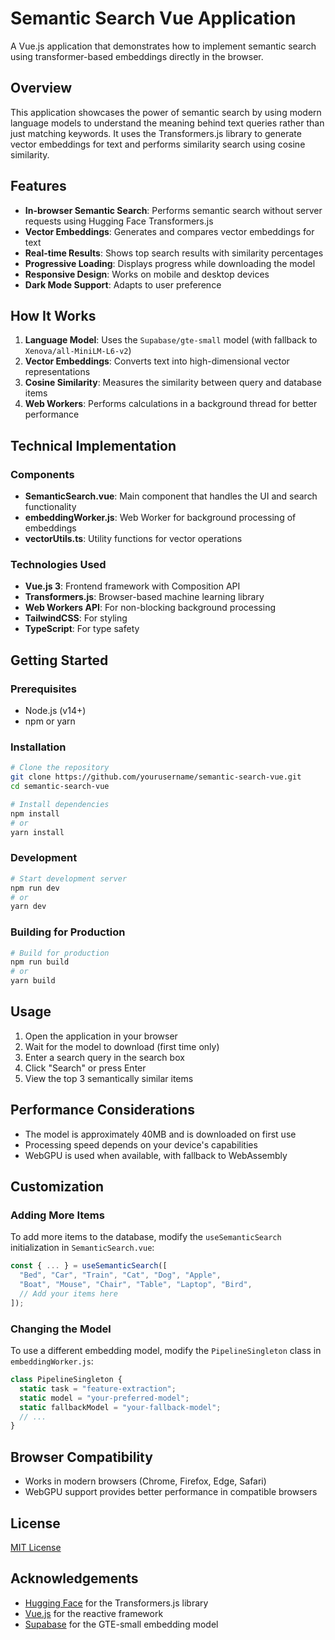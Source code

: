 # Semantic Search Vue Application

A Vue.js application that demonstrates how to implement semantic search using transformer-based embeddings directly in the browser.

## Overview

This application showcases the power of semantic search by using modern language models to understand the meaning behind text queries rather than just matching keywords. It uses the Transformers.js library to generate vector embeddings for text and performs similarity search using cosine similarity.

## Features

- **In-browser Semantic Search**: Performs semantic search without server requests using Hugging Face Transformers.js
- **Vector Embeddings**: Generates and compares vector embeddings for text
- **Real-time Results**: Shows top search results with similarity percentages
- **Progressive Loading**: Displays progress while downloading the model
- **Responsive Design**: Works on mobile and desktop devices
- **Dark Mode Support**: Adapts to user preference

## How It Works

1. **Language Model**: Uses the `Supabase/gte-small` model (with fallback to `Xenova/all-MiniLM-L6-v2`)
2. **Vector Embeddings**: Converts text into high-dimensional vector representations
3. **Cosine Similarity**: Measures the similarity between query and database items
4. **Web Workers**: Performs calculations in a background thread for better performance

## Technical Implementation

### Components

- **SemanticSearch.vue**: Main component that handles the UI and search functionality
- **embeddingWorker.js**: Web Worker for background processing of embeddings
- **vectorUtils.ts**: Utility functions for vector operations

### Technologies Used

- **Vue.js 3**: Frontend framework with Composition API
- **Transformers.js**: Browser-based machine learning library
- **Web Workers API**: For non-blocking background processing
- **TailwindCSS**: For styling
- **TypeScript**: For type safety

## Getting Started

### Prerequisites

- Node.js (v14+)
- npm or yarn

### Installation

```bash
# Clone the repository
git clone https://github.com/yourusername/semantic-search-vue.git
cd semantic-search-vue

# Install dependencies
npm install
# or
yarn install
```

### Development

```bash
# Start development server
npm run dev
# or
yarn dev
```

### Building for Production

```bash
# Build for production
npm run build
# or
yarn build
```

## Usage

1. Open the application in your browser
2. Wait for the model to download (first time only)
3. Enter a search query in the search box
4. Click "Search" or press Enter
5. View the top 3 semantically similar items

## Performance Considerations

- The model is approximately 40MB and is downloaded on first use
- Processing speed depends on your device's capabilities
- WebGPU is used when available, with fallback to WebAssembly

## Customization

### Adding More Items

To add more items to the database, modify the `useSemanticSearch` initialization in `SemanticSearch.vue`:

```js
const { ... } = useSemanticSearch([
  "Bed", "Car", "Train", "Cat", "Dog", "Apple", 
  "Boat", "Mouse", "Chair", "Table", "Laptop", "Bird",
  // Add your items here
]);
```

### Changing the Model

To use a different embedding model, modify the `PipelineSingleton` class in `embeddingWorker.js`:

```js
class PipelineSingleton {
  static task = "feature-extraction";
  static model = "your-preferred-model";
  static fallbackModel = "your-fallback-model";
  // ...
}
```

## Browser Compatibility

- Works in modern browsers (Chrome, Firefox, Edge, Safari)
- WebGPU support provides better performance in compatible browsers

## License

[MIT License](LICENSE)

## Acknowledgements

- [Hugging Face](https://huggingface.co/) for the Transformers.js library
- [Vue.js](https://vuejs.org/) for the reactive framework
- [Supabase](https://supabase.io/) for the GTE-small embedding model